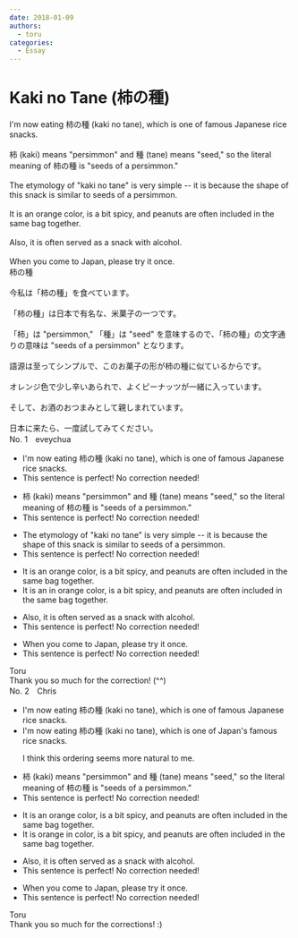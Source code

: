 ```yaml
---
date: 2018-01-09
authors:
  - toru
categories:
  - Essay
---
```


<h1 id="subject_show">Kaki no Tane (柿の種)</h1>
<div class="date" hidden>Jan 9, 2018 11:28</div>
<div id="post"><div id="body_show_ori">
I'm now eating 柿の種 (kaki no tane), which is one of famous Japanese rice snacks.<br/><br/>柿 (kaki) means "persimmon" and 種 (tane) means "seed," so the literal meaning of 柿の種 is "seeds of a persimmon."<br/><br/>The etymology of "kaki no tane" is very simple -- it is because the shape of this snack is similar to seeds of a persimmon.<br/><br/>It is an orange color, is a bit spicy, and peanuts are often included in the same bag together.<br/><br/>Also, it is often served as a snack with alcohol.<br/><br/>When you come to Japan, please try it once.
</div></div>

<!-- more -->

<div id="post_ja"><div id="body_show_mo">
柿の種<br/><br/>今私は「柿の種」を食べています。<br/><br/>「柿の種」は日本で有名な、米菓子の一つです。<br/><br/>「柿」は "persimmon," 「種」は "seed" を意味するので、「柿の種」の文字通りの意味は "seeds of a persimmon" となります。<br/><br/>語源は至ってシンプルで、このお菓子の形が柿の種に似ているからです。<br/><br/>オレンジ色で少し辛いあられで、よくピーナッツが一緒に入っています。<br/><br/>そして、お酒のおつまみとして親しまれています。<br/><br/>日本に来たら、一度試してみてください。
</div></div>
<div id="block"><div class="first_name"> No. 1　<span class="just_name">eveychua</span></div><div id="block2">
<ul class="correction_field">
<li class="incorrect">I'm now eating 柿の種 (kaki no tane), which is one of famous Japanese rice snacks.</li>
<li class="corrected perfect">This sentence is perfect! No correction needed!</li>
</ul>
<ul class="correction_field">
<li class="incorrect">柿 (kaki) means "persimmon" and 種 (tane) means "seed," so the literal meaning of 柿の種 is "seeds of a persimmon."</li>
<li class="corrected perfect">This sentence is perfect! No correction needed!</li>
</ul>
<ul class="correction_field">
<li class="incorrect">The etymology of "kaki no tane" is very simple -- it is because the shape of this snack is similar to seeds of a persimmon.</li>
<li class="corrected perfect">This sentence is perfect! No correction needed!</li>
</ul>
<ul class="correction_field">
<li class="incorrect">It is an orange color, is a bit spicy, and peanuts are often included in the same bag together.</li>
<li class="corrected correct">
It is <span class="sline">an</span> in orange color, <span class="sline">is </span>a bit spicy, and peanuts are often included in the same bag together.
</li>
</ul>
<ul class="correction_field">
<li class="incorrect">Also, it is often served as a snack with alcohol.</li>
<li class="corrected perfect">This sentence is perfect! No correction needed!</li>
</ul>
<ul class="correction_field">
<li class="incorrect">When you come to Japan, please try it once.</li>
<li class="corrected perfect">This sentence is perfect! No correction needed!</li>
</ul>
</div><div class="name"><span class="just_name">Toru</span><br>
Thank you so much for the correction! (^^)
</div>
</div>
<div id="block"><div class="first_name"> No. 2　<span class="just_name">Chris</span></div><div id="block2">
<ul class="correction_field">
<li class="incorrect">I'm now eating 柿の種 (kaki no tane), which is one of famous Japanese rice snacks.</li>
<li class="corrected correct">
I'm now eating 柿の種 (kaki no tane), which is one of <span class="f_blue">Japan's famous </span>rice snacks.
<p class="correction_comment">I think this ordering seems more natural to me.</p>
</li>
</ul>
<ul class="correction_field">
<li class="incorrect">柿 (kaki) means "persimmon" and 種 (tane) means "seed," so the literal meaning of 柿の種 is "seeds of a persimmon."</li>
<li class="corrected perfect">This sentence is perfect! No correction needed!</li>
</ul>
<ul class="correction_field">
<li class="incorrect">It is an orange color, is a bit spicy, and peanuts are often included in the same bag together.</li>
<li class="corrected correct">
It is<span class="f_blue"> orange in</span> color, is a bit spicy, and peanuts are often included in the same bag together.
</li>
</ul>
<ul class="correction_field">
<li class="incorrect">Also, it is often served as a snack with alcohol.</li>
<li class="corrected perfect">This sentence is perfect! No correction needed!</li>
</ul>
<ul class="correction_field">
<li class="incorrect">When you come to Japan, please try it once.</li>
<li class="corrected perfect">This sentence is perfect! No correction needed!</li>
</ul>
</div><div class="name"><span class="just_name">Toru</span><br>
Thank you so much for the corrections! :)
</div>
</div>
